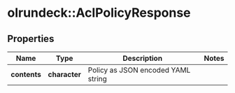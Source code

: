 # olrundeck::AclPolicyResponse

## Properties
Name | Type | Description | Notes
------------ | ------------- | ------------- | -------------
**contents** | **character** | Policy as JSON encoded YAML string | 



